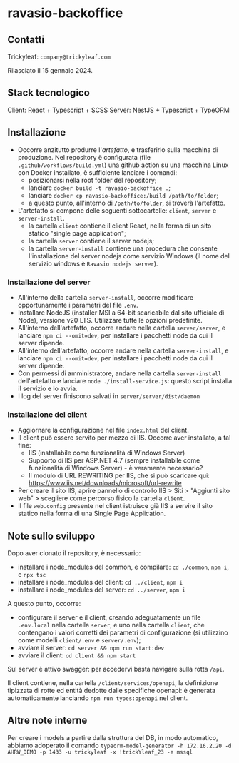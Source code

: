 # ravasio-backoffice

## Contatti

Trickyleaf: `company@trickyleaf.com`

Rilasciato il 15 gennaio 2024.

## Stack tecnologico

Client: React + Typescript + SCSS
Server: NestJS + Typescript + TypeORM

## Installazione

- Occorre anzitutto produrre l'_artefatto_, e trasferirlo sulla macchina di produzione. Nel repository è configurata (file `.github/workflows/build.yml`) una github action su una macchina Linux con Docker installato, è sufficiente lanciare i comandi:
  - posizionarsi nella root folder del repository;
  - lanciare `docker build -t ravasio-backoffice .`;
  - lanciare `docker cp ravasio-backoffice:/build /path/to/folder`;
  - a questo punto, all'interno di `/path/to/folder`, si troverà l'artefatto.
- L'artefatto si compone delle seguenti sottocartelle: `client`, `server` e `server-install`.
  - la cartella `client` contiene il client React, nella forma di un sito statico "single page application";
  - la cartella `server` contiene il server nodejs;
  - la cartella `server-install` contiene una procedura che consente l'installazione del server nodejs come servizio Windows (il nome del servizio windows è `Ravasio nodejs server`).

### Installazione del server

- All'interno della cartella `server-install`, occorre modificare opportunamente i parametri del file `.env`.
- Installare NodeJS (installer MSI a 64-bit scaricabile dal sito ufficiale di Node), versione v20 LTS. Utilizzare tutte le opzioni predefinite.
- All'interno dell'artefatto, occorre andare nella cartella `server/server`, e lanciare `npm ci --omit=dev`, per installare i pacchetti node da cui il server dipende.
- All'interno dell'artefatto, occorre andare nella cartella `server-install`, e lanciare `npm ci --omit=dev`, per installare i pacchetti node da cui il server dipende.
- Con permessi di amministratore, andare nella cartella `server-install` dell'artefatto e lanciare `node ./install-service.js`: questo script installa il servizio e lo avvia.
- I log del server finiscono salvati in `server/server/dist/daemon`

### Installazione del client

- Aggiornare la configurazione nel file `index.html` del client.
- Il client può essere servito per mezzo di IIS. Occorre aver installato, a tal fine:
  - IIS (installabile come funzionalità di Windows Server)
  - Supporto di IIS per ASP.NET 4.7 (sempre installabile come funzionalità di Windows Server) - è veramente necessario?
  - Il modulo di URL REWRITING per IIS, che si può scaricare qui: https://www.iis.net/downloads/microsoft/url-rewrite
- Per creare il sito IIS, aprire pannello di controllo IIS > Siti > "Aggiunti sito web" > scegliere come percorso fisico la cartella `client`.
- Il file `web.config` presente nel client istruisce già IIS a servire il sito statico nella forma di una Single Page Application.

## Note sullo sviluppo

Dopo aver clonato il repository, è necessario:

- installare i node_modules del common, e compilare: `cd ./common`, `npm i`, e `npx tsc`
- installare i node_modules del client: `cd ../client`, `npm i`
- installare i node_modules del server: `cd ../server`, `npm i`

A questo punto, occorre:

- configurare il server e il client, creando adeguatamente un file `.env.local` nella cartella `server`, e uno nella cartella `client`,
  che contengano i valori corretti dei parametri di configurazione (si utilizzino come modelli `client/.env` e `server/.env`);
- avviare il server: `cd server && npm run start:dev`
- avviare il client: `cd client && npm start`

Sul server è attivo swagger: per accedervi basta navigare sulla rotta `/api`.

Il client contiene, nella cartella `/client/services/openapi`, la definizione tipizzata di rotte ed entità dedotte dalle specifiche openapi:
è generata automaticamente lanciando `npm run types:openapi` nel client.

## Altre note interne

Per creare i models a partire dalla struttura del DB, in modo automatico, abbiamo adoperato il comando
`typeorm-model-generator -h 172.16.2.20 -d AHRW_DEMO -p 1433 -u trickyleaf -x !trickYleaf_23 -e mssql`
